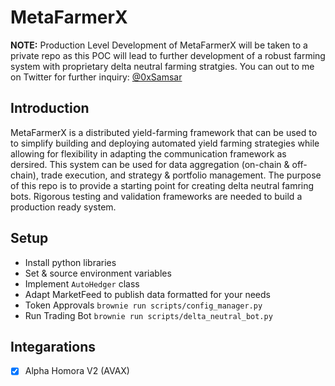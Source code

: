 # MetaFarmerX
**NOTE:** Production Level Development of MetaFarmerX will be taken to a private repo as this POC will lead to further development of a robust farming system with proprietary delta neutral farming stratgies. You can out to me on Twitter for further inquiry: [@0xSamsar](https://twitter.com/0xSamsar)

## Introduction
MetaFarmerX is a distributed yield-farming framework that can be used to to simplify building and deploying automated yield farming strategies while allowing for flexibility in adapting the communication framework as dersired. This system can be used for data aggregation (on-chain & off-chain), trade execution, and strategy & portfolio management. The purpose of this repo is to provide a starting point for creating delta neutral famring bots. Rigorous testing and validation frameworks are needed to build a production ready system.

## Setup
- Install python libraries
- Set & source environment variables
- Implement ```AutoHedger``` class
- Adapt MarketFeed to publish data formatted for your needs
- Token Approvals ```brownie run scripts/config_manager.py```
- Run Trading Bot ```brownie run scripts/delta_neutral_bot.py```

## Integarations
- [x] Alpha Homora V2 (AVAX)

